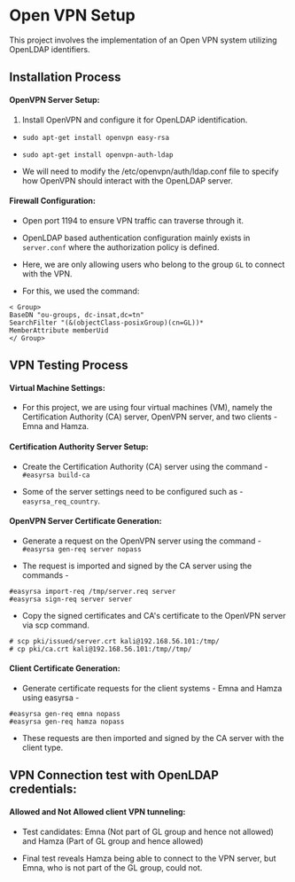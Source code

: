 # Open VPN Setup

This project involves the implementation of an Open VPN system utilizing OpenLDAP identifiers. 

## Installation Process

#### OpenVPN Server Setup:

1. Install OpenVPN and configure it for OpenLDAP identification.

 - `sudo apt-get install openvpn easy-rsa`

 - `sudo apt-get install openvpn-auth-ldap`

- We will need to modify the /etc/openvpn/auth/ldap.conf file to specify how OpenVPN should interact with the OpenLDAP server.

#### Firewall Configuration:

- Open port 1194 to ensure VPN traffic can traverse through it. 

- OpenLDAP based authentication configuration mainly exists in `server.conf` where the authorization policy is defined. 

- Here, we are only allowing users who belong to the group `GL` to connect with the VPN. 

- For this, we used the command: 

``` 
< Group>
BaseDN "ou-groups, dc-insat,dc=tn"
SearchFilter "(&(objectClass-posixGroup)(cn=GL))*
MemberAttribute memberUid
</ Group>
```

## VPN Testing Process
#### Virtual Machine Settings:

- For this project, we are using four virtual machines (VM), namely the Certification Authority (CA) server, OpenVPN server, and two clients - Emna and Hamza.

#### Certification Authority Server Setup:

- Create the Certification Authority (CA) server using the command - `#easyrsa build-ca` 

- Some of the server settings need to be configured such as - `easyrsa_req_country`.

#### OpenVPN Server Certificate Generation:

- Generate a request on the OpenVPN server using the command - `#easyrsa gen-req server nopass`

- The request is imported and signed by the CA server using the commands - 

```
#easyrsa import-req /tmp/server.req server
#easyrsa sign-req server server
```

- Copy the signed certificates and CA's certificate to the OpenVPN server via scp command. 

```
# scp pki/issued/server.crt kali@192.168.56.101:/tmp/
# cp pki/ca.crt kali@192.168.56.101:/tmp//tmp/
```

#### Client Certificate Generation:

- Generate certificate requests for the client systems - Emna and Hamza using easyrsa - 

```
#easyrsa gen-req emna nopass
#easyrsa gen-req hamza nopass
```

- These requests are then imported and signed by the CA server with the client type.

## VPN Connection test with OpenLDAP credentials:

#### Allowed and Not Allowed client VPN tunneling:

- Test candidates: Emna (Not part of GL group and hence not allowed) and Hamza (Part of GL group and hence allowed)

- Final test reveals Hamza being able to connect to the VPN server, but Emna, who is not part of the GL group, could not.
